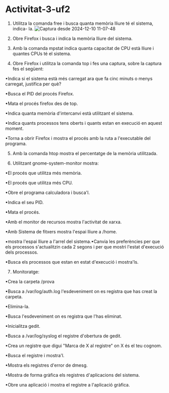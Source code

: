 # Activitat-3-uf2
1. Utilitza la comanda free i busca quanta memòria lliure té el sistema, indica-
la.
![Captura desde 2024-12-10 11-07-48](https://github.com/user-attachments/assets/e3954386-027f-4d2a-86e9-b5efe3190dee)


2. Obre Firefox i busca i indica la memòria lliure del sistema.


3. Amb la comanda mpstat indica quanta capacitat de CPU està lliure i
quantes CPUs té el sistema.


4. Obre Firefox i utilitza la comanda top i fes una captura, sobre la captura fes
el següent:

•Indica si el sistema està més carregat ara que fa cinc minuts o menys
carregat, justifica per què?

•Busca el PID del procés Firefox.

•Mata el procés firefox des de top.

•Indica quanta memòria d'intercanvi està utilitzant el sistema.

•Indica quants processos tens oberts i quants estan en execució en
aquest moment.

•Torna a obrir Firefox i mostra el procés amb la ruta a l'executable del
programa.


5. Amb la comanda htop mostra el percentatge de la memòria utilitzada.



6. Utilitzant gnome-system-monitor mostra:

•El procés que utilitza més memòria.

•El procés que utilitza més CPU.

•Obre el programa calculadora i busca'l.

•Indica el seu PID.

•Mata el procés.

•Amb el monitor de recursos mostra l'activitat de xarxa.

•Amb Sistema de fitxers mostra l'espai lliure a /home.

•mostra l'espai lliure a l'arrel del sistema.•Canvia les preferències per que els processos s'actualitzin cada 2
segons i per que mostri l'estat d'execució dels processos.

•Busca els processos que estan en estat d'execució i mostra'ls.


7. Monitoratge:

•Crea la carpeta /prova

•Busca a /var/log/auth.log l'esdeveniment on es registra que has creat la
carpeta.

•Elimina-la.

•Busca l'esdeveniment on es registra que l'has eliminat.

•Inicialitza gedit.

•Busca a /var/log/syslog el registre d'obertura de gedit.

•Crea un registre que digui "Marca de X al registre" on X és el teu cognom.

•Busca el registre i mostra'l.

•Mostra els registres d'error de dmesg.

•Mostra de forma gràfica els registres d'aplicacions del sistema.

•Obre una aplicació i mostra el registre a l'aplicació gràfica.
